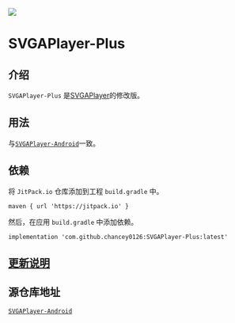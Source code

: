 [![](https://jitpack.io/v/chancey0126/SVGAPlayer-Plus.svg)](https://jitpack.io/#chancey0126/SVGAPlayer-Plus)

# SVGAPlayer-Plus

## 介绍

`SVGAPlayer-Plus` 是[SVGAPlayer](https://github.com/svga/SVGAPlayer-Android)的修改版。

## 用法

与[`SVGAPlayer-Android`](https://github.com/svga/SVGAPlayer-Android/blob/master/readme.zh.md)一致。

## 依赖

将 `JitPack.io` 仓库添加到工程 `build.gradle` 中。

```
maven { url 'https://jitpack.io' }
```

然后，在应用 `build.gradle` 中添加依赖。

```
implementation 'com.github.chancey0126:SVGAPlayer-Plus:latest'
```

## [更新说明](CHANGELOG.md)

## 源仓库地址
[`SVGAPlayer-Android`](https://github.com/svga/SVGAPlayer-Android)
